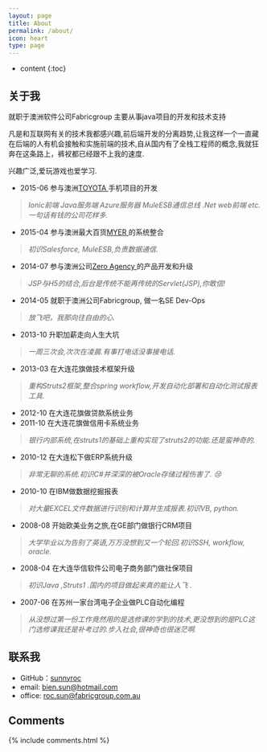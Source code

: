 ```yaml
---
layout: page
title: About
permalink: /about/
icon: heart
type: page
---
```


* content
{:toc}

## 关于我
就职于澳洲软件公司Fabricgroup 主要从事java项目的开发和技术支持

凡是和互联网有关的技术我都感兴趣,前后端开发的分离趋势,让我这样一个一直藏在后端的人有机会接触和实施前端的技术,自从国内有了全栈工程师的概念,我就狂奔在这条路上，裤衩都已经跟不上我的速度.

兴趣广泛,爱玩游戏也爱学习.


* 2015-06		参与澳洲[TOYOTA ](http://www.toyota.com.au/) 手机项目的开发
>*Ionic前端 Java服务端 Azure服务器 MuleESB通信总线 .Net web前端 etc.一句话有钱的公司花样多.*
* 2015-04		参与澳洲最大百货[MYER ](http://myer.com.au/) 的系统整合
>*初识Salesforce, MuleESB,负责数据通信.*
* 2014-07		参与澳洲公司[Zero Agency ](http://agencyzero.com/) 的产品开发和升级
>*JSP与H5的结合,后台是传统不能再传统的Servlet(JSP),你敢信!*
* 2014-05		就职于澳洲公司Fabricgroup, 做一名SE Dev-Ops
>*放飞吧，我那向往自由的心.*
* 2013-10		升职加薪走向人生大坑
>*一周三次会,次次在凌晨.有事打电话没事接电话.*
* 2013-03		在大连花旗做技术框架升级
>*重构Struts2框架,整合spring workflow,开发自动化部署和自动化测试报表工具.*
* 2012-10		在大连花旗做贷款系统业务
* 2011-10		在大连花旗做信用卡系统业务
>*银行内部系统,在struts1的基础上重构实现了struts2的功能.还是蛮神奇的.*
* 2010-12		在大连松下做ERP系统升级
>*非常无聊的系统.初识C#并深深的被Oracle存储过程伤害了. :cry:*
* 2010-10 	在IBM做数据挖掘报表
>*对大量EXCEL文件数据进行识别和计算并生成报表.初识VB, python.*
* 2008-08 	开始欧美业务之旅,在GE部门做银行CRM项目
>*大学毕业以为告别了英语,万万没想到又一个轮回.初识SSH, workflow, oracle.*
* 2008-04 	在大连华信软件公司电子商务部门做社保项目
>*初识Java ,Struts1 .国内的项目做起来真的能让人飞 .*
* 2007-06 	在苏州一家台湾电子企业做PLC自动化编程
>*从没想过第一份工作竟然用的是选修课的学到的技术,更没想到的是PLC这门选修课我还是补考过的.步入社会,很神奇也很迷茫啊.*

## 联系我

* GitHub：[sunnyroc](https://github.com/sunnyroc)
* email: bien.sun@hotmail.com
* office:	roc.sun@fabricgroup.com.au

## Comments

{% include comments.html %}
